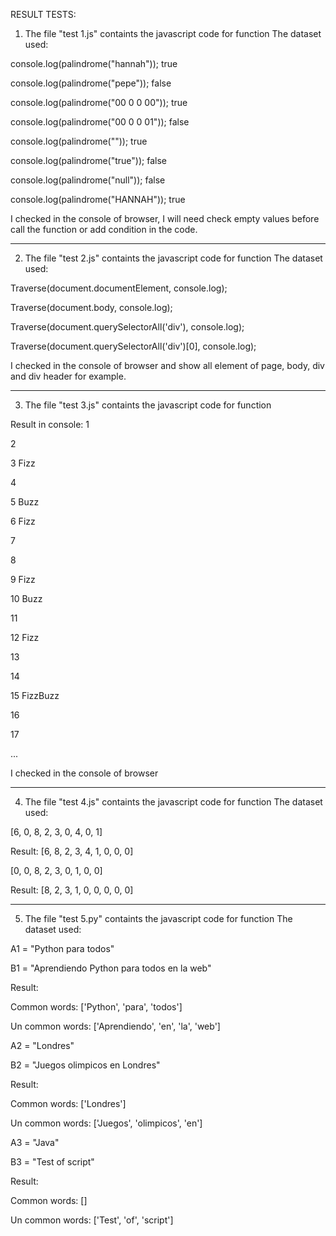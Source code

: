 RESULT TESTS:

1. The file "test 1.js" containts the javascript code for function
The dataset used:

console.log(palindrome("hannah"));
true

console.log(palindrome("pepe"));
false

console.log(palindrome("00 0 0 00"));
true

console.log(palindrome("00 0 0 01"));
false

console.log(palindrome(""));
true

console.log(palindrome("true"));
false

console.log(palindrome("null"));
false

console.log(palindrome("HANNAH"));
true

I checked in the console of browser, I will need check empty values before call the function or add condition in the code.

-------------------------------------------------------------------------------------------

2. The file "test 2.js" containts the javascript code for function
The dataset used:

Traverse(document.documentElement, console.log);

Traverse(document.body, console.log);

Traverse(document.querySelectorAll('div'), console.log);

Traverse(document.querySelectorAll('div')[0], console.log); 


I checked in the console of browser and show all element of page, body, div and div header for example.

-------------------------------------------------------------------------------------------

3. The file "test 3.js" containts the javascript code for function

Result in console:
1

2

3 Fizz

4

5 Buzz

6 Fizz

7

8

9 Fizz

10 Buzz

11

12 Fizz

13

14

15 FizzBuzz

16

17

...

I checked in the console of browser

-------------------------------------------------------------------------------------------

4. The file "test 4.js" containts the javascript code for function
The dataset used:

[6, 0, 8, 2, 3, 0, 4, 0, 1]

Result:  [6, 8, 2, 3, 4, 1, 0, 0, 0]


[0, 0, 8, 2, 3, 0, 1, 0, 0]

Result: [8, 2, 3, 1, 0, 0, 0, 0, 0]

-------------------------------------------------------------------------------------------

5. The file "test 5.py" containts the javascript code for function
The dataset used:

A1 = "Python para todos" 

B1 = "Aprendiendo Python para todos en la web"

Result:

Common words: ['Python', 'para', 'todos']

Un common words:  ['Aprendiendo', 'en', 'la', 'web']


A2 = "Londres" 

B2 = "Juegos olimpicos en Londres"

Result:

Common words: ['Londres']

Un common words:  ['Juegos', 'olimpicos', 'en']


A3 = "Java" 

B3 = "Test of script"

Result:

Common words: []

Un common words:  ['Test', 'of', 'script']



